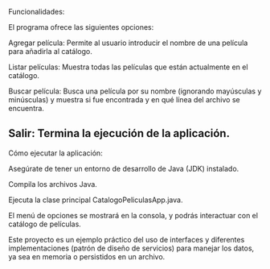 Funcionalidades:

El programa ofrece las siguientes opciones:

Agregar película: Permite al usuario introducir el nombre de una película para añadirla al catálogo.

Listar películas: Muestra todas las películas que están actualmente en el catálogo.

Buscar película: Busca una película por su nombre (ignorando mayúsculas y minúsculas) y muestra si fue encontrada y en qué línea del archivo se encuentra.

Salir: Termina la ejecución de la aplicación.
--------------------------------------------------------------
Cómo ejecutar la aplicación:

Asegúrate de tener un entorno de desarrollo de Java (JDK) instalado.

Compila los archivos Java.

Ejecuta la clase principal CatalogoPeliculasApp.java.

El menú de opciones se mostrará en la consola, y podrás interactuar con el catálogo de películas.

Este proyecto es un ejemplo práctico del uso de interfaces y diferentes implementaciones (patrón de diseño de servicios) para manejar los datos,
ya sea en memoria o persistidos en un archivo.
